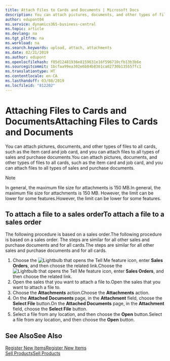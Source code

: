 ```yaml
---
title: Attach Files to Cards and Documents | Microsoft Docs
description: You can attach pictures, documents, and other types of files to all cards and all types of sales and purchase documents.
author: edupont04
ms.service: dynamics365-business-central
ms.topic: article
ms.devlang: na
ms.tgt_pltfrm: na
ms.workload: na
ms.search.keywords: upload, attach, attachments
ms.date: 02/21/2019
ms.author: edupont
ms.openlocfilehash: f05d12481936e8159631e16f596710cfb13b3b6e
ms.sourcegitcommit: 1bcfaa99ea302e6b84b8361ca02730b135557fc1
ms.translationtype: HT
ms.contentlocale: en-CA
ms.lasthandoff: 03/08/2019
ms.locfileid: "812202"
---
```

# <a name="attaching-files-to-cards-and-documents"></a><span data-ttu-id="6315b-103">Attaching Files to Cards and Documents</span><span class="sxs-lookup"><span data-stu-id="6315b-103">Attaching Files to Cards and Documents</span></span>
<span data-ttu-id="6315b-104">You can attach pictures, documents, and other types of files to all cards, such as the item card and job card, and you can attach files to all types of sales and purchase documents.</span><span class="sxs-lookup"><span data-stu-id="6315b-104">You can attach pictures, documents, and other types of files to all cards, such as the item card and job card, and you can attach files to all types of sales and purchase documents.</span></span>

> [!Note]
> <span data-ttu-id="6315b-105">In general, the maximum file size for attachments is 150 MB.</span><span class="sxs-lookup"><span data-stu-id="6315b-105">In general, the maximum file size for attachments is 150 MB.</span></span> <span data-ttu-id="6315b-106">However, the limit can be lower for some features.</span><span class="sxs-lookup"><span data-stu-id="6315b-106">However, the limit can be lower for some features.</span></span> 

## <a name="to-attach-a-file-to-a-sales-order"></a><span data-ttu-id="6315b-107">To attach a file to a sales order</span><span class="sxs-lookup"><span data-stu-id="6315b-107">To attach a file to a sales order</span></span>
<span data-ttu-id="6315b-108">The following procedure is based on a sales order.</span><span class="sxs-lookup"><span data-stu-id="6315b-108">The following procedure is based on a sales order.</span></span> <span data-ttu-id="6315b-109">The steps are similar for all other sales and purchase documents and for all cards.</span><span class="sxs-lookup"><span data-stu-id="6315b-109">The steps are similar for all other sales and purchase documents and for all cards.</span></span>

1. <span data-ttu-id="6315b-110">Choose the ![Lightbulb that opens the Tell Me feature](media/ui-search/search_small.png "Tell me what you want to do") icon, enter **Sales Orders**, and then choose the related link.</span><span class="sxs-lookup"><span data-stu-id="6315b-110">Choose the ![Lightbulb that opens the Tell Me feature](media/ui-search/search_small.png "Tell me what you want to do") icon, enter **Sales Orders**, and then choose the related link.</span></span>
2. <span data-ttu-id="6315b-111">Open the sales that you want to attach a file to.</span><span class="sxs-lookup"><span data-stu-id="6315b-111">Open the sales that you want to attach a file to.</span></span>
3. <span data-ttu-id="6315b-112">Choose the **Attachments** action.</span><span class="sxs-lookup"><span data-stu-id="6315b-112">Choose the **Attachments** action.</span></span>
4. <span data-ttu-id="6315b-113">On the **Attached Documents** page, in the **Attachment** field, choose the **Select File** button.</span><span class="sxs-lookup"><span data-stu-id="6315b-113">On the **Attached Documents** page, in the **Attachment** field, choose the **Select File** button.</span></span>
5. <span data-ttu-id="6315b-114">Select a file from any location, and then choose the **Open** button.</span><span class="sxs-lookup"><span data-stu-id="6315b-114">Select a file from any location, and then choose the **Open** button.</span></span>

## <a name="see-also"></a><span data-ttu-id="6315b-115">See Also</span><span class="sxs-lookup"><span data-stu-id="6315b-115">See Also</span></span>
[<span data-ttu-id="6315b-116">Register New Items</span><span class="sxs-lookup"><span data-stu-id="6315b-116">Register New Items</span></span>](inventory-how-register-new-items.md)  
[<span data-ttu-id="6315b-117">Sell Products</span><span class="sxs-lookup"><span data-stu-id="6315b-117">Sell Products</span></span>](sales-how-sell-products.md)
